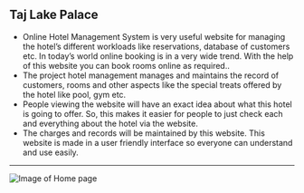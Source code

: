 ## Taj Lake Palace

* Online Hotel Management System is very useful website for managing the hotel’s different workloads like reservations, database of customers etc. In today’s world online booking is in a very wide trend. With the help of this website you can book rooms online as required..
* The project hotel management manages and maintains the record of customers, rooms and other aspects like the special treats offered by the hotel like pool, gym etc.
* People viewing the website will have an exact idea about what this hotel is going to offer. So, this makes it easier for people to just check each and everything about the hotel via the website.
* The charges and records will be maintained by this website. This website is made in a user friendly interface so everyone can understand and use easily.
---
![Image of Home page](https://github.com/Parthvsquare/Hotel-Site/blob/main/Images/Home.png)
